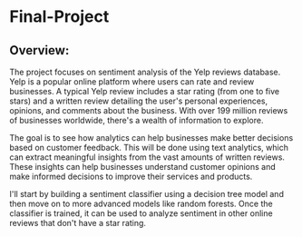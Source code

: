 # Final-Project
## Overview:
The project focuses on sentiment analysis of the Yelp reviews database. Yelp is a popular online platform where users can rate and review businesses. A typical Yelp review includes a star rating (from one to five stars) and a written review detailing the user's personal experiences, opinions, and comments about the business. With over 199 million reviews of businesses worldwide, there's a wealth of information to explore.

The goal is to see how analytics can help businesses make better decisions based on customer feedback. This will be done using text analytics, which can extract meaningful insights from the vast amounts of written reviews. These insights can help businesses understand customer opinions and make informed decisions to improve their services and products.

I'll start by building a sentiment classifier using a decision tree model and then move on to more advanced models like random forests. Once the classifier is trained, it can be used to analyze sentiment in other online reviews that don't have a star rating.
